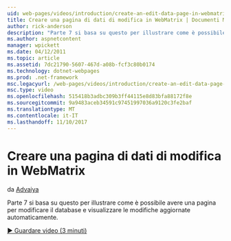 ```yaml
---
uid: web-pages/videos/introduction/create-an-edit-data-page-in-webmatrix
title: Creare una pagina di dati di modifica in WebMatrix | Documenti Microsoft
author: rick-anderson
description: "Parte 7 si basa su questo per illustrare come è possibile avere una pagina per modificare il database e visualizzare le modifiche aggiornate automaticamente."
ms.author: aspnetcontent
manager: wpickett
ms.date: 04/12/2011
ms.topic: article
ms.assetid: 7dc21790-5607-467d-a08b-fcf3c80b0174
ms.technology: dotnet-webpages
ms.prod: .net-framework
msc.legacyurl: /web-pages/videos/introduction/create-an-edit-data-page-in-webmatrix
msc.type: video
ms.openlocfilehash: 515418b3adbc309b3ff44115e8d83bfa88172f8e
ms.sourcegitcommit: 9a9483aceb34591c97451997036a9120c3fe2baf
ms.translationtype: MT
ms.contentlocale: it-IT
ms.lasthandoff: 11/10/2017
---
```

<a name="create-an-edit-data-page-in-webmatrix"></a>Creare una pagina di dati di modifica in WebMatrix
====================
da [Advaiya](https://twitter.com/Advaiyasolns)

Parte 7 si basa su questo per illustrare come è possibile avere una pagina per modificare il database e visualizzare le modifiche aggiornate automaticamente.

[&#9654; Guardare video (3 minuti)](https://channel9.msdn.com/Blogs/ASP-NET-Site-Videos/create-an-edit-data-page-in-webmatrix)
